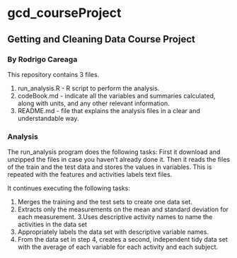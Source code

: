 # gcd_courseProject
## Getting and Cleaning Data Course Project
### By Rodrigo Careaga

This repository contains 3 files.

1. run_analysis.R - R script to perform the analysis.
2. codeBook.md - indicate all the variables and summaries calculated, along with units, and any other relevant information.
3. README.md - file that explains the analysis files in a clear and understandable way.

### Analysis
The run_analysis program does the following tasks:
First it download and unzipped the files in case you haven't already done it.
Then it reads the files of the train and the test data and stores the values in variables. This is repeated with the features and activities labels text files.

It continues executing the following tasks:

1. Merges the training and the test sets to create one data set.
2. Extracts only the measurements on the mean and standard deviation for each measurement.
3.Uses descriptive activity names to name the activities in the data set
4. Appropriately labels the data set with descriptive variable names.
5. From the data set in step 4, creates a second, independent tidy data set with the average of each variable for each activity and each subject.
